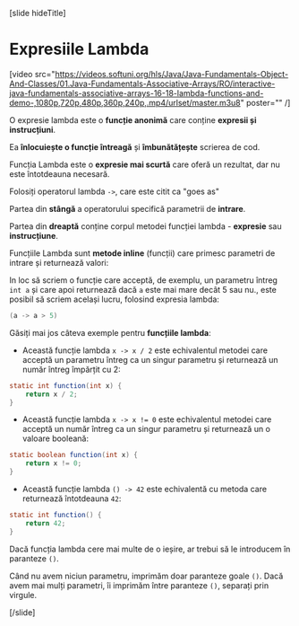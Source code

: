 

[slide hideTitle]
# Expresiile Lambda

[video src="https://videos.softuni.org/hls/Java/Java-Fundamentals-Object-And-Classes/01.Java-Fundamentals-Associative-Arrays/RO/interactive-java-fundamentals-associative-arrays-16-18-lambda-functions-and-demo-,1080p,720p,480p,360p,240p,.mp4/urlset/master.m3u8" poster="" /]

O expresie lambda este o **funcție anonimă** care conține **expresii și instrucțiuni**. 

Ea **înlocuiește o funcție întreagă** și **îmbunătățește** scrierea de cod. 

Funcția Lambda este o **expresie mai scurtă** care oferă un rezultat, dar nu este întotdeauna necesară.

Folosiți operatorul lambda `->`, care este citit ca "goes as"

Partea din **stângă**  a operatorului specifică parametrii de **intrare**.

Partea din **dreaptă** conține corpul metodei funcției lambda - **expresie** sau **instrucțiune**.

Funcțiile Lambda sunt **metode inline** (funcții) care primesc parametri de intrare și returnează valori:

In loc să scriem o funcție care acceptă, de exemplu, un parametru întreg `int a` și care apoi returnează dacă `a` este mai mare decât 5 sau nu., еste posibil să scriem același lucru, folosind expresia lambda:

```java
(a -> a > 5)
```
Găsiți mai jos câteva exemple pentru **funcțiile lambda**:

- Această funcție lambda `x -> x / 2` este echivalentul metodei care acceptă un parametru întreg ca un singur parametru și returnează un număr întreg împărțit cu 2:

```java
static int function(int x) { 
    return x / 2; 
}
```

- Această funcție lambda `x -> x != 0` este echivalentul metodei care acceptă un număr întreg ca un singur parametru și returnează un o valoare booleană:

```java
static boolean function(int x) { 
    return x != 0; 
}
```

- Această funcție lambda `() -> 42` este echivalentă cu metoda care returnează întotdeauna `42`:
```java
static int function() { 
    return 42; 
}
```
Dacă funcția lambda cere mai multe de o ieșire, ar trebui să le introducem în paranteze `()`.

Când nu avem niciun parametru, imprimăm doar paranteze goale `()`. Dacă avem mai mulți parametri, îi imprimăm între paranteze `()`, separați prin virgule.

[/slide]
